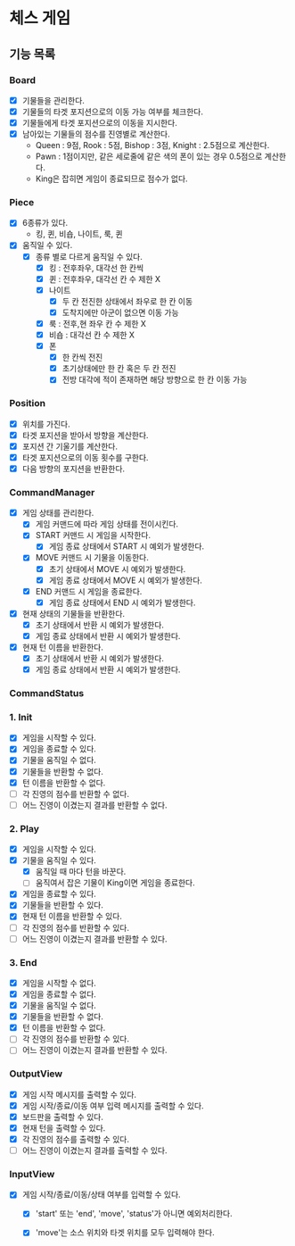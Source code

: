 # 체스 게임

## 기능 목록

### Board
- [x] 기물들을 관리한다.
- [x] 기물들의 타겟 포지션으로의 이동 가능 여부를 체크한다.
- [x] 기물들에게 타겟 포지션으로의 이동을 지시한다.
- [x] 남아있는 기물들의 점수를 진영별로 계산한다.
  - Queen : 9점, Rook : 5점, Bishop : 3점, Knight : 2.5점으로 계산한다.
  - Pawn : 1점이지만, 같은 세로줄에 같은 색의 폰이 있는 경우 0.5점으로 계산한다.
  - King은 잡히면 게임이 종료되므로 점수가 없다.

### Piece
- [x] 6종류가 있다.
  - 킹, 퀸, 비숍, 나이트, 룩, 퀸
- [x] 움직일 수 있다.
  - [x] 종류 별로 다르게 움직일 수 있다.
    - [x] 킹 : 전후좌우, 대각선 한 칸씩
    - [x] 퀸 : 전후좌우, 대각선 칸 수 제한 X
    - [x] 나이트
      - [x] 두 칸 전진한 상태에서 좌우로 한 칸 이동
      - [x] 도착지에만 아군이 없으면 이동 가능
    - [x] 룩 : 전후,현 좌우 칸 수 제한 X
    - [x] 비숍 : 대각선 칸 수 제한 X
    - [x] 폰
      - [x] 한 칸씩 전진
      - [x] 초기상태에만 한 칸 혹은 두 칸 전진
      - [x] 전방 대각에 적이 존재하면 해당 방향으로 한 칸 이동 가능

### Position
- [x] 위치를 가진다.
- [x] 타겟 포지션을 받아서 방향을 계산한다.
- [x] 포지션 간 기울기를 계산한다.
- [x] 타겟 포지션으로의 이동 횟수를 구한다.
- [x] 다음 방향의 포지션을 반환한다.

### CommandManager
- [x] 게임 상태를 관리한다.
  - [x] 게임 커맨드에 따라 게임 상태를 전이시킨다. 
  - [x] START 커맨드 시 게임을 시작한다.
    - [x] 게임 종료 상태에서 START 시 예외가 발생한다.
  - [x] MOVE 커맨드 시 기물을 이동한다.
    - [x] 초기 상태에서 MOVE 시 예외가 발생한다.
    - [x] 게임 종료 상태에서 MOVE 시 예외가 발생한다.
  - [x] END 커맨드 시 게임을 종료한다.
    - [x] 게임 종료 상태에서 END 시 예외가 발생한다.
- [x] 현재 상태의 기물들을 반환한다.
  - [x] 초기 상태에서 반환 시 예외가 발생한다.
  - [x] 게임 종료 상태에서 반환 시 예외가 발생한다.
- [x] 현재 턴 이름을 반환한다.
  - [x] 초기 상태에서 반환 시 예외가 발생한다.
  - [x] 게임 종료 상태에서 반환 시 예외가 발생한다.

### CommandStatus

### 1. Init
  - [x] 게임을 시작할 수 있다.
  - [x] 게임을 종료할 수 있다.
  - [x] 기물을 움직일 수 없다.
  - [x] 기물들을 반환할 수 없다.
  - [x] 턴 이름을 반환할 수 없다.
  - [ ] 각 진영의 점수를 반환할 수 없다.
  - [ ] 어느 진영이 이겼는지 결과를 반환할 수 없다.

### 2. Play
  - [x] 게임을 시작할 수 있다.
  - [x] 기물을 움직일 수 있다.
    - [x] 움직일 때 마다 턴을 바꾼다.
    - [ ] 움직여서 잡은 기물이 King이면 게임을 종료한다.
  - [x] 게임을 종료할 수 있다.
  - [x] 기물들을 반환할 수 있다.
  - [x] 현재 턴 이름을 반환할 수 있다.
  - [ ] 각 진영의 점수를 반환할 수 있다.
  - [ ] 어느 진영이 이겼는지 결과를 반환할 수 있다.

### 3. End
- [x] 게임을 시작할 수 없다.
- [x] 게임을 종료할 수 없다.
- [x] 기물을 움직일 수 없다.
- [x] 기물들을 반환할 수 없다.
- [x] 턴 이름을 반환할 수 없다.
- [ ] 각 진영의 점수를 반환할 수 있다.
- [ ] 어느 진영이 이겼는지 결과를 반환할 수 있다.

### OutputView
- [x] 게임 시작 메시지를 출력할 수 있다.
- [x] 게임 시작/종료/이동 여부 입력 메시지를 출력할 수 있다.
- [x] 보드판을 출력할 수 있다.
- [x] 현재 턴을 출력할 수 있다.
- [x] 각 진영의 점수를 출력할 수 있다.
- [ ] 어느 진영이 이겼는지 결과를 출력할 수 있다.

### InputView
- [x] 게임 시작/종료/이동/상태 여부를 입력할 수 있다.
  - [x] 'start' 또는 'end', 'move', 'status'가 아니면 예외처리한다.
  - [x] 'move'는 소스 위치와 타겟 위치를 모두 입력해야 한다.

